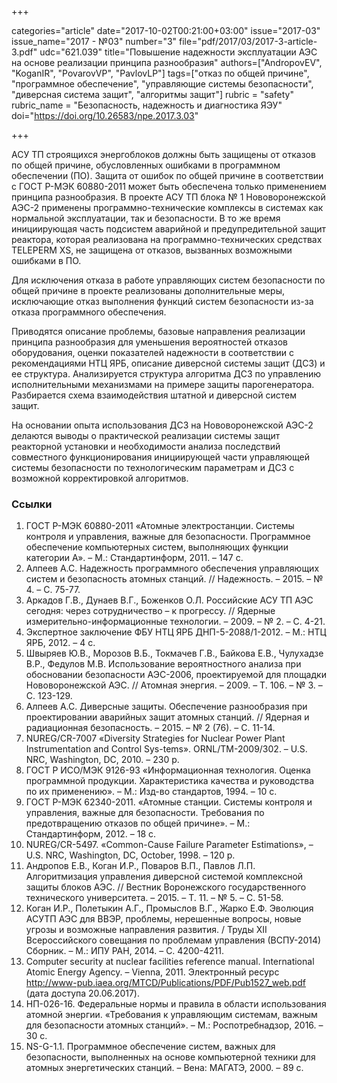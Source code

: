 +++

categories="article"
date="2017-10-02T00:21:00+03:00"
issue="2017-03"
issue_name="2017 - №03"
number="3"
file="pdf/2017/03/2017-3-article-3.pdf"
udc="621.039"
title="Повышение надежности эксплуатации АЭС на основе реализации принципа разнообразия"
authors=["AndropovEV", "KoganIR", "PovarovVP", "PavlovLP"]
tags=["отказ по общей причине", "программное обеспечение", "управляющие системы безопасности", "диверсная система защит", "алгоритмы защит"]
rubric = "safety"
rubric_name = "Безопасность, надежность и диагностика ЯЭУ"
doi="https://doi.org/10.26583/npe.2017.3.03"

+++

АСУ ТП строящихся энергоблоков должны быть защищены от отказов по общей причине, обусловленных ошибками в программном обеспечении (ПО). Защита от ошибок по общей причине в соответствии с ГОСТ Р-МЭК 60880-2011 может быть обеспечена только применением принципа разнообразия. В проекте АСУ ТП блока № 1 Нововоронежской АЭС-2 применены программно-технические комплексы в системах как нормальной эксплуатации, так и безопасности. В то же время инициирующая часть подсистем аварийной и предупредительной защит реактора, которая реализована на программно-технических средствах TELEPERM XS, не защищена от отказов, вызванных возможными ошибками в ПО.

Для исключения отказа в работе управляющих систем безопасности по общей причине в проекте реализованы дополнительные меры, исключающие отказ выполнения функций систем безопасности из-за отказа программного обеспечения.

Приводятся описание проблемы, базовые направления реализации принципа разнообразия для уменьшения вероятностей отказов оборудования, оценки показателей надежности в соответствии с рекомендациями НТЦ ЯРБ, описание диверсной системы защит (ДСЗ) и ее структура. Анализируется структура алгоритма ДСЗ по управлению исполнительными механизмами на примере защиты парогенератора. Разбирается схема взаимодействия штатной и диверсной систем защит.

На основании опыта использования ДСЗ на Нововоронежской АЭС-2 делаются выводы о практической реализации системы защит реакторной установки и необходимости анализа последствий совместного функционирования инициирующей части управляющей системы безопасности по технологическим параметрам и ДСЗ с возможной корректировкой алгоритмов.

### Ссылки

1. ГОСТ Р-МЭК 60880-2011 «Атомные электростанции. Системы контроля и управления, важные для безопасности. Программное обеспечение компьютерных систем, выполняющих функции категории А». – М.: Стандартинформ, 2011. – 147 с.
2. Алпеев А.С. Надежность программного обеспечения управляющих систем и безопасность атомных станций. // Надежность. – 2015. – № 4. – С. 75-77.
3. Аркадов Г.В., Дунаев В.Г., Боженков О.Л. Российские АСУ ТП АЭС сегодня: через сотрудничество – к прогрессу. // Ядерные измерительно-информационные технологии. – 2009. – № 2. – С. 4-21.
4. Экспертное заключение ФБУ НТЦ ЯРБ ДНП-5-2088/1-2012. – М.: НТЦ ЯРБ, 2012. – 4 с.
5. Швыряев Ю.В., Морозов В.Б., Токмачев Г.В., Байкова Е.В., Чулухадзе В.Р., Федулов М.В. Использование вероятностного анализа при обосновании безопасности АЭС-2006, проектируемой для площадки Нововоронежской АЭС. // Атомная энергия. – 2009. – Т. 106. – № 3. – С. 123-129.
6. Алпеев А.С. Диверсные защиты. Обеспечение разнообразия при проектировании аварийных защит атомных станций. // Ядерная и радиационная безопасность. – 2015. – № 2 (76). – С. 11-14.
7. NUREG/CR-7007 «Diversity Strategies for Nuclear Power Plant Instrumentation and Control Sys-tems». ORNL/TM-2009/302. – U.S. NRC, Washington, DC, 2010. – 230 p.
8. ГОСТ Р ИСО/МЭК 9126-93 «Информационная технология. Оценка программной продукции. Характеристика качества и руководства по их применению». – М.: Изд-во стандартов, 1994. – 10 c.
9. ГОСТ Р-МЭК 62340-2011. «Атомные станции. Системы контроля и управления, важные для безопасности. Требования по предотвращению отказов по общей причине». – М.: Стандартинформ, 2012. – 18 с.
10. NUREG/CR-5497. «Common-Cause Failure Parameter Estimations», – U.S. NRC, Washington, DC, October, 1998. – 120 p.
11. Андропов Е.В., Коган И.Р., Поваров В.П., Павлов Л.П. Алгоритмизация управления диверсной системой комплексной защиты блоков АЭС. // Вестник Воронежского государственного технического университета. – 2015. – Т. 11. – № 5. – С. 51-58.
12. Коган И.Р., Полетыкин А.Г., Промыслов В.Г., Жарко Е.Ф. Эволюция АСУТП АЭС для ВВЭР, проблемы, нерешенные вопросы, новые угрозы и возможные направления развития. / Труды XII Всероссийского совещания по проблемам управления (ВСПУ-2014) Сборник. – М.: ИПУ РАН, 2014. – С. 4200-4211.
13. Computer security at nuclear facilities reference manual. International Atomic Energy Agency. – Vienna, 2011. Электронный ресурс http://www-pub.iaea.org/MTCD/Publications/PDF/Pub1527_web.pdf (дата доступа 20.06.2017).
14. НП-026-16. Федеральные нормы и правила в области использования атомной энергии. «Требования к управляющим системам, важным для безопасности атомных станций». – М.: Роспотребнадзор, 2016. – 30 с.
15. NS-G-1.1. Программное обеспечение систем, важных для безопасности, выполненных на основе компьютерной техники для атомных энергетических станций. – Вена: МАГАТЭ, 2000. – 89 c.
